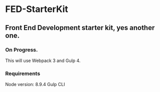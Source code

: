 # FED-StarterKit
## Front End Development starter kit, yes another one.

### On Progress.

This will use Webpack 3 and Gulp 4.
### Requirements

Node version: 8.9.4
Gulp CLI